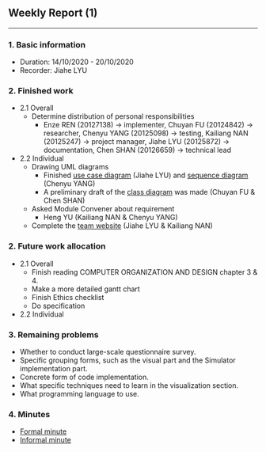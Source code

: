 ## Weekly Report (1)

***

### 1. Basic information

* Duration: 14/10/2020 - 20/10/2020
* Recorder: Jiahe LYU

### 2. Finished work

* 2.1 Overall
  * Determine distribution of personal responsibilities
    * Enze REN (20127138)  -> implementer, Chuyan FU (20124842) -> researcher, Chenyu YANG (20125098) -> testing, Kailiang NAN (20125247) -> project manager, Jiahe LYU (20125872) -> documentation, Chen SHAN (20126659) -> technical lead
* 2.2 Individual
  * Drawing UML diagrams
    * Finished [use case diagram](https://github.com/GRPMIPSVisualizer/Materials/blob/master/markdown_image/use_case_diagram.png) (Jiahe LYU) and [sequence diagram](https://github.com/GRPMIPSVisualizer/Materials/blob/master/markdown_image/sequence_diagram.jpg) (Chenyu YANG)
    * A preliminary draft of the [class diagram](https://github.com/GRPMIPSVisualizer/Materials/blob/master/markdown_image/class_diagram.jpeg) was made (Chuyan FU & Chen SHAN)
  * Asked Module Convener about requirement
    * Heng YU (Kailiang NAN & Chenyu YANG)
  * Complete the [team website](https://github.com/GRPMIPSVisualizer/Materials/blob/master/GRPwebsite) (Jiahe LYU & Kailiang NAN)

### 2. Future work allocation

* 2.1 Overall
  * Finish reading COMPUTER ORGANIZATION AND DESIGN chapter 3 & 4.
  * Make a more detailed gantt chart
  * Finish Ethics checklist
  * Do specification
* 2.2 Individual

### 3. Remaining problems

* Whether to conduct large-scale questionnaire survey.
* Specific grouping forms, such as the visual part and the Simulator implementation part.
* Concrete form of code implementation.
* What specific techniques need to learn in the visualization section.
* What programming language to use.

### 4. Minutes

* [Formal minute](https://github.com/GRPMIPSVisualizer/Materials/blob/master/minutes/formal/formal_minutes_1.md)
* [Informal minute](https://github.com/GRPMIPSVisualizer/Materials/blob/master/minutes/informal/informal_minutes_1.md)
